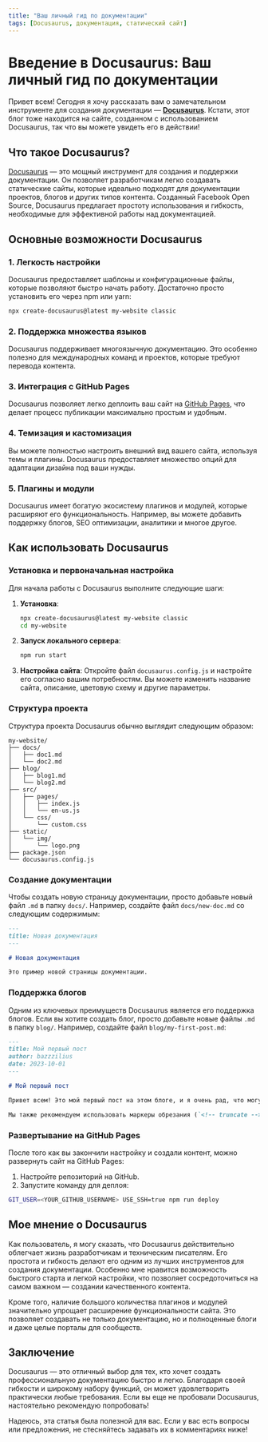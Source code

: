 ```yaml
---
title: "Ваш личный гид по документации"
tags: [Docusaurus, документация, статический сайт]
---
```


# Введение в Docusaurus: Ваш личный гид по документации

Привет всем! Cегодня я хочу рассказать вам о замечательном инструменте для создания документации — **[Docusaurus](https://docusaurus.io/)**. Кстати, этот блог тоже находится на сайте, созданном с использованием Docusaurus, так что вы можете увидеть его в действии!
<!-- truncate -->

## Что такое Docusaurus?

[Docusaurus](https://docusaurus.io/) — это мощный инструмент для создания и поддержки документации. Он позволяет разработчикам легко создавать статические сайты, которые идеально подходят для документации проектов, блогов и других типов контента. Созданный Facebook Open Source, Docusaurus предлагает простоту использования и гибкость, необходимые для эффективной работы над документацией.

## Основные возможности Docusaurus

### 1. Легкость настройки

Docusaurus предоставляет шаблоны и конфигурационные файлы, которые позволяют быстро начать работу. Достаточно просто установить его через npm или yarn:

```bash
npx create-docusaurus@latest my-website classic
```

### 2. Поддержка множества языков

Docusaurus поддерживает многоязычную документацию. Это особенно полезно для международных команд и проектов, которые требуют перевода контента.

### 3. Интеграция с GitHub Pages

Docusaurus позволяет легко деплоить ваш сайт на [GitHub Pages](https://pages.github.com/), что делает процесс публикации максимально простым и удобным.

### 4. Темизация и кастомизация

Вы можете полностью настроить внешний вид вашего сайта, используя темы и плагины. Docusaurus предоставляет множество опций для адаптации дизайна под ваши нужды.

### 5. Плагины и модули

Docusaurus имеет богатую экосистему плагинов и модулей, которые расширяют его функциональность. Например, вы можете добавить поддержку блогов, SEO оптимизации, аналитики и многое другое.

## Как использовать Docusaurus

### Установка и первоначальная настройка

Для начала работы с Docusaurus выполните следующие шаги:

1. **Установка**:
    ```bash
    npx create-docusaurus@latest my-website classic
    cd my-website
    ```

2. **Запуск локального сервера**:
    ```bash
    npm run start
    ```

3. **Настройка сайта**:
    Откройте файл `docusaurus.config.js` и настройте его согласно вашим потребностям. Вы можете изменить название сайта, описание, цветовую схему и другие параметры.

### Структура проекта

Структура проекта Docusaurus обычно выглядит следующим образом:

```
my-website/
├── docs/
│   ├── doc1.md
│   └── doc2.md
├── blog/
│   ├── blog1.md
│   └── blog2.md
├── src/
│   ├── pages/
│   │   ├── index.js
│   │   └── en-us.js
│   └── css/
│       └── custom.css
├── static/
│   └── img/
│       └── logo.png
├── package.json
└── docusaurus.config.js
```

### Создание документации

Чтобы создать новую страницу документации, просто добавьте новый файл `.md` в папку `docs/`. Например, создайте файл `docs/new-doc.md` со следующим содержимым:

```markdown
---
title: Новая документация
---

# Новая документация

Это пример новой страницы документации.
```

### Поддержка блогов

Одним из ключевых преимуществ Docusaurus является его поддержка блогов. Если вы хотите создать блог, просто добавьте новые файлы `.md` в папку `blog/`. Например, создайте файл `blog/my-first-post.md`:

```markdown
---
title: Мой первый пост
author: bazzzilius
date: 2023-10-01
---

# Мой первый пост

Привет всем! Это мой первый пост на этом блоге, и я очень рад, что могу поделиться своими мыслями и опытом с вами.

Мы также рекомендуем использовать маркеры обрезания (`<!-- truncate -->` или `{/* truncate */}`) в блогах для создания коротких превью на страницах с пагинацией блогов. Это помогает пользователям быстрее находить интересующий их контент.
```

### Развертывание на GitHub Pages

После того как вы закончили настройку и создали контент, можно развернуть сайт на GitHub Pages:

1. Настройте репозиторий на GitHub.
2. Запустите команду для деплоя:

```bash
GIT_USER=<YOUR_GITHUB_USERNAME> USE_SSH=true npm run deploy
```

## Мое мнение о Docusaurus

Как пользователь, я могу сказать, что Docusaurus действительно облегчает жизнь разработчикам и техническим писателям. Его простота и гибкость делают его одним из лучших инструментов для создания документации. Особенно мне нравится возможность быстрого старта и легкой настройки, что позволяет сосредоточиться на самом важном — создании качественного контента.

Кроме того, наличие большого количества плагинов и модулей значительно упрощает расширение функциональности сайта. Это позволяет создавать не только документацию, но и полноценные блоги и даже целые порталы для сообществ.

## Заключение

Docusaurus — это отличный выбор для тех, кто хочет создать профессиональную документацию быстро и легко. Благодаря своей гибкости и широкому набору функций, он может удовлетворить практически любые требования. Если вы еще не пробовали Docusaurus, настоятельно рекомендую попробовать!

Надеюсь, эта статья была полезной для вас. Если у вас есть вопросы или предложения, не стесняйтесь задавать их в комментариях ниже!
